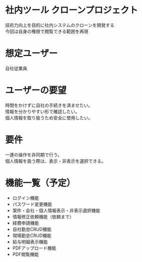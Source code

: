 # 社内ツール クローンプロジェクト

技術力向上を目的に社内システムのクローンを開発する<br>
今回は自身の権限で閲覧できる範囲を再現

# 想定ユーザー

自社従業員

# ユーザーの要望

時間をかけずに自社の手続きを済ませたい。<br>
情報を分かりやすい形で確認したい。<br>
個人情報を取り扱うため安全に使用したい。

# 要件

一連の操作を非同期で行う。<br>
個人情報を扱う際は、表示・非表示を選択できる。

# 機能一覧（予定）

- ログイン機能
- パスワード変更機能
- 案件・会社・個人情報表示・非表示選択機能
- 情報修正依頼機能（依頼まで）
- 経費申請機能
- 自社勤怠CRUD機能
- 現場勤怠CRUD機能
- 給与明細表示機能
- PDFアップロード機能
- PDF閲覧機能
